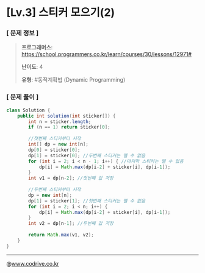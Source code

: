 # [Lv.3] 스티커 모으기(2)

### [ 문제 정보 ]
> **프로그래머스**: https://school.programmers.co.kr/learn/courses/30/lessons/12971#
> 
> **난이도**: 4
>
> **유형**: #동적계획법 (Dynamic Programming)


### [ 문제 풀이 ]
```Java
class Solution {
    public int solution(int sticker[]) {
        int n = sticker.length;
        if (n == 1) return sticker[0];
        
        //첫번째 스티커부터 시작
        int[] dp = new int[n];
        dp[0] = sticker[0];
        dp[1] = sticker[0]; //두번째 스티커는 뗄 수 없음
        for (int i = 2; i < n - 1; i++) { //마지막 스티커는 뗄 수 없음
            dp[i] = Math.max(dp[i-2] + sticker[i], dp[i-1]);
        }  
        int v1 = dp[n-2]; //첫번째 값 저장
        
        //두번째 스티커부터 시작
        dp = new int[n];
        dp[1] = sticker[1]; //첫번째 스티커는 뗄 수 없음
        for (int i = 2; i < n; i++) {
            dp[i] = Math.max(dp[i-2] + sticker[i], dp[i-1]);
        }          
        int v2 = dp[n-1]; //두번째 값 저장
        
        return Math.max(v1, v2);
    }
}

```


---
@www.codrive.co.kr